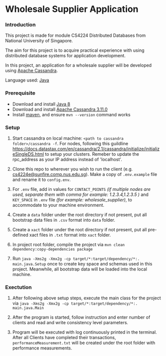 # Wholesale Supplier Application

### Introduction

This project is made for module CS4224 Distributed Databases from National University of Singapore.

The aim for this project is to acquire practical experience with using distributed database systems 
for application development.

In this project, an application for a wholesale supplier will be developed using 
[Apache Cassandra](http://cassandra.apache.org/).

Language used: [Java](http://www.oracle.com/technetwork/java/javase/overview/java8-2100321.html)

### Prerequisite

- Download and install [Java 8](http://www.oracle.com/technetwork/java/javase/overview/java8-2100321.html)
- Download and install [Apache Cassandra 3.11.0](http://www.apache.org/dyn/closer.lua/cassandra/3.11.0/apache-cassandra-3.11.0-bin.tar.gz)
- Install [maven](https://stackoverflow.com/questions/7532928/how-do-i-install-maven-with-yum), 
and ensure `mvn --version` command works

### Setup

1. Start cassandra on local machine: `<path to cassandra folder>/cassandra -f`. For nodes, following this guildline https://docs.datastax.com/en/cassandra/2.1/cassandra/initialize/initializeSingleDS.html to setup your clusters. Remeber to update the rpc_address as your IP address instead of 'localhost'.

2. Clone this repo to wherever you wish to run the client (e.g. cs4224e@sunfire.comp.nus.edu.sg). Make a copy of `.env.example` file and rename it to `config.env`.
 
3. For `.env` file, add in values for `CONTACT_POINTS` 
_(if multiple nodes are used, separate them with comma for example: 1.2.3.4,1.2.3.5 )_
and `KEY_SPACE` in `.env` file  _(for example: wholesale_supplier)_,
to accommodate to your machine environment.

4. Create a `data` folder under the root directory if not present, 
put all bootstrap data files in `.csv` format into `data` folder.

5. Create a `xact` folder under the root directory if not present, 
put all pre-defined xact files in `.txt` format into `xact` folder.

6. In project root folder, compile the project via 
`mvn clean dependency:copy-dependencies package`

7. Run `java -Xms2g -Xmx2g -cp target/*:target/dependency/*:. main.java.Setup` once 
to create key space and schemas used in this project. 
Meanwhile, all bootstrap data will be loaded into the local machine.

### Exectution

1. After following above setup steps, execute the main class for the project via 
`java -Xms2g -Xmx2g -cp target/*:target/dependency/*:. main.java.Main`

2. After the program is started, follow instruction and enter number of clients
and read and write consistency level parameters.

3. Program will be executed with log continuously printed in the terminal. 
After all Clients have completed their transactions, `performanceMeasurement.txt` 
will be created under the root folder with performance measurements.
